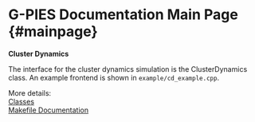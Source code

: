 G-PIES Documentation Main Page                         {#mainpage}
============

**Cluster Dynamics**

The interface for the cluster dynamics simulation is the ClusterDynamics class. An example
frontend is shown in `example/cd_example.cpp`.

More details:  
  [Classes](annotated.html)  
  [Makefile Documentation](md_makefile.html)